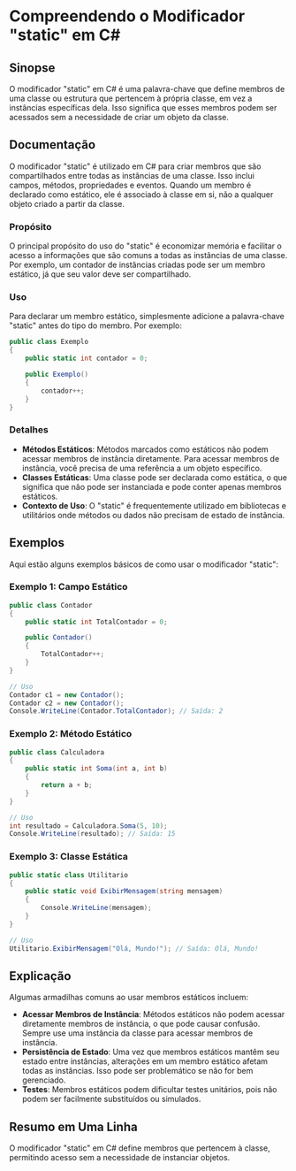 <!--
Meta Description: # Compreendendo o Modificador "static" em C# ## Sinopse O modificador "static" em C# é uma palavra-chave que define membros de uma classe ou estrutura...
Meta Keywords: static, membros, que, classe, contador
-->

# Compreendendo o Modificador "static" em C#

## Sinopse
O modificador "static" em C# é uma palavra-chave que define membros de uma classe ou estrutura que pertencem à própria classe, em vez a instâncias específicas dela. Isso significa que esses membros podem ser acessados sem a necessidade de criar um objeto da classe.

## Documentação
O modificador "static" é utilizado em C# para criar membros que são compartilhados entre todas as instâncias de uma classe. Isso inclui campos, métodos, propriedades e eventos. Quando um membro é declarado como estático, ele é associado à classe em si, não a qualquer objeto criado a partir da classe.

### Propósito
O principal propósito do uso do "static" é economizar memória e facilitar o acesso a informações que são comuns a todas as instâncias de uma classe. Por exemplo, um contador de instâncias criadas pode ser um membro estático, já que seu valor deve ser compartilhado.

### Uso
Para declarar um membro estático, simplesmente adicione a palavra-chave "static" antes do tipo do membro. Por exemplo:

```csharp
public class Exemplo
{
    public static int contador = 0;

    public Exemplo()
    {
        contador++;
    }
}
```

### Detalhes
- **Métodos Estáticos**: Métodos marcados como estáticos não podem acessar membros de instância diretamente. Para acessar membros de instância, você precisa de uma referência a um objeto específico.
- **Classes Estáticas**: Uma classe pode ser declarada como estática, o que significa que não pode ser instanciada e pode conter apenas membros estáticos.
- **Contexto de Uso**: O "static" é frequentemente utilizado em bibliotecas e utilitários onde métodos ou dados não precisam de estado de instância.

## Exemplos
Aqui estão alguns exemplos básicos de como usar o modificador "static":

### Exemplo 1: Campo Estático
```csharp
public class Contador
{
    public static int TotalContador = 0;

    public Contador()
    {
        TotalContador++;
    }
}

// Uso
Contador c1 = new Contador();
Contador c2 = new Contador();
Console.WriteLine(Contador.TotalContador); // Saída: 2
```

### Exemplo 2: Método Estático
```csharp
public class Calculadora
{
    public static int Soma(int a, int b)
    {
        return a + b;
    }
}

// Uso
int resultado = Calculadora.Soma(5, 10);
Console.WriteLine(resultado); // Saída: 15
```

### Exemplo 3: Classe Estática
```csharp
public static class Utilitario
{
    public static void ExibirMensagem(string mensagem)
    {
        Console.WriteLine(mensagem);
    }
}

// Uso
Utilitario.ExibirMensagem("Olá, Mundo!"); // Saída: Olá, Mundo!
```

## Explicação
Algumas armadilhas comuns ao usar membros estáticos incluem:

- **Acessar Membros de Instância**: Métodos estáticos não podem acessar diretamente membros de instância, o que pode causar confusão. Sempre use uma instância da classe para acessar membros de instância.
- **Persistência de Estado**: Uma vez que membros estáticos mantêm seu estado entre instâncias, alterações em um membro estático afetam todas as instâncias. Isso pode ser problemático se não for bem gerenciado.
- **Testes**: Membros estáticos podem dificultar testes unitários, pois não podem ser facilmente substituídos ou simulados.

## Resumo em Uma Linha
O modificador "static" em C# define membros que pertencem à classe, permitindo acesso sem a necessidade de instanciar objetos.